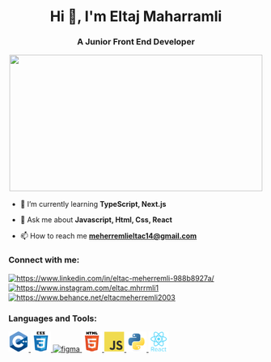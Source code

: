 <h1 align="center">Hi 👋, I'm Eltaj Maharramli</h1>
<h3 align="center">A Junior Front End Developer</h3>
<div align="center">
<img src="https://media.giphy.com/media/ZVik7pBtu9dNS/giphy.gif?cid=ecf05e479edz4cf5aopxkoc1bxfiyg8r68457uryg762rhwl&ep=v1_gifs_search&rid=giphy.gif&ct=g" width="500" height="270"/>
</div>

- 🌱 I’m currently learning **TypeScript, Next.js**

- 💬 Ask me about **Javascript, Html, Css, React**

- 📫 How to reach me **meherremlieltac14@gmail.com**

<h3 align="left">Connect with me:</h3>
<p align="left">
<a href="https://www.linkedin.com/in/eltac-meherremli/" target="blank"><img align="center" src="https://raw.githubusercontent.com/rahuldkjain/github-profile-readme-generator/master/src/images/icons/Social/linked-in-alt.svg" alt="https://www.linkedin.com/in/eltac-meherremli-988b8927a/" height="30" width="40" /></a>
<a href="https://instagram.com/https://www.instagram.com/eltac.mhrrmli1" target="blank"><img align="center" src="https://raw.githubusercontent.com/rahuldkjain/github-profile-readme-generator/master/src/images/icons/Social/instagram.svg" alt="https://www.instagram.com/eltac.mhrrmli1" height="30" width="40" /></a>
<a href="https://www.behance.net/https://www.behance.net/eltacmeherremli2003" target="blank"><img align="center" src="https://raw.githubusercontent.com/rahuldkjain/github-profile-readme-generator/master/src/images/icons/Social/behance.svg" alt="https://www.behance.net/eltacmeherremli2003" height="30" width="40" /></a>
</p>

<h3 align="left">Languages and Tools:</h3>
<p align="left"> <a href="https://www.w3schools.com/cpp/" target="_blank" rel="noreferrer"> <img src="https://raw.githubusercontent.com/devicons/devicon/master/icons/cplusplus/cplusplus-original.svg" alt="cplusplus" width="40" height="40"/> </a> <a href="https://www.w3schools.com/css/" target="_blank" rel="noreferrer"> <img src="https://raw.githubusercontent.com/devicons/devicon/master/icons/css3/css3-original-wordmark.svg" alt="css3" width="40" height="40"/>  </a> <a href="https://www.figma.com/" target="_blank" rel="noreferrer"> <img src="https://www.vectorlogo.zone/logos/figma/figma-icon.svg" alt="figma" width="40" height="40"/> </a> <a href="https://www.w3.org/html/" target="_blank" rel="noreferrer"> <img src="https://raw.githubusercontent.com/devicons/devicon/master/icons/html5/html5-original-wordmark.svg" alt="html5" width="40" height="40"/> </a> <a href="https://developer.mozilla.org/en-US/docs/Web/JavaScript" target="_blank" rel="noreferrer"> <img src="https://raw.githubusercontent.com/devicons/devicon/master/icons/javascript/javascript-original.svg" alt="javascript" width="40" height="40"/> </a> <a href="https://www.python.org" target="_blank" rel="noreferrer"> <img src="https://raw.githubusercontent.com/devicons/devicon/master/icons/python/python-original.svg" alt="python" width="40" height="40"/> </a> <a href="https://reactjs.org/" target="_blank" rel="noreferrer"> <img src="https://raw.githubusercontent.com/devicons/devicon/master/icons/react/react-original-wordmark.svg" alt="react" width="40" height="40"/> </a> </p>

<p><img align="center" src="https://github-readme-stats.vercel.app/api/top-langs?username=MhrrmliEltac&show_icons=true&locale=en&layout=compact" alt="" /></p>
